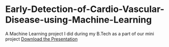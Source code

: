 # <h1>Early-Detection-of-Cardio-Vascular-Disease-using-Machine-Learning</h1>
A Machine Learning project  I did during my B.Tech as a part of our mini project
[Download the Presentation](https://github.com/karthikEdara24/Early-Detection-of-Cardio-Vascular-Disease-using-Machine-Learning/blob/main/Predictive%20Analytics%20for%20early%20detection%20of%20cardiovascular%20diseases%20using%20machine%20learning%20techniques.pptx)
